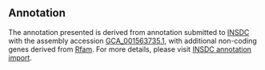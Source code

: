 

Annotation
----------

The annotation presented is derived from annotation submitted to
[INSDC](http://www.insdc.org) with the assembly accession
[GCA\_001563735.1](http://www.ebi.ac.uk/ena/data/view/GCA_001563735.1),
with additional non-coding genes derived from
[Rfam](http://rfam.xfam.org/). For more details, please visit [INSDC
annotation
import](http://ensemblgenomes.org/info/data/insdc_annotation).
